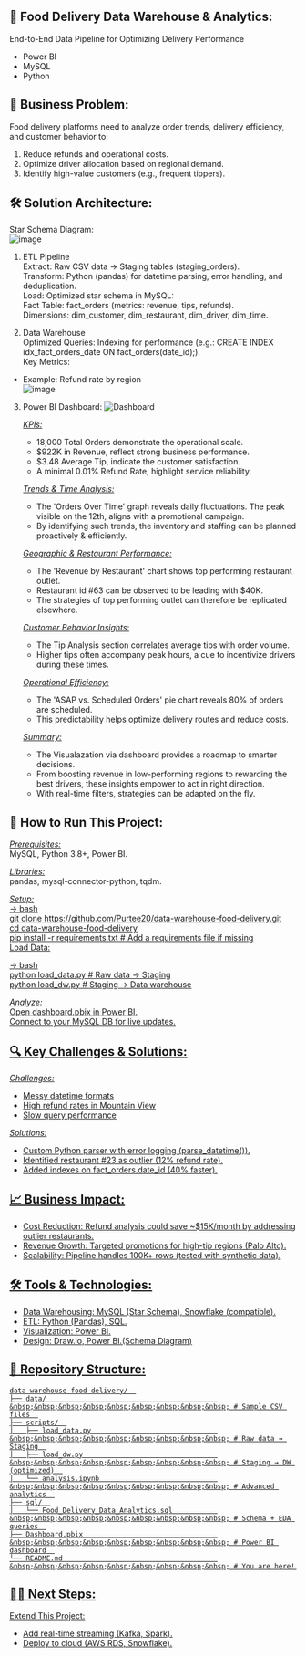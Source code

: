 ## 🍱 Food Delivery Data Warehouse & Analytics:  
End-to-End Data Pipeline for Optimizing Delivery Performance  
- Power BI  
- MySQL  
- Python  

## 📌 Business Problem:  
Food delivery platforms need to analyze order trends, delivery efficiency, and customer behavior to:  
1) Reduce refunds and operational costs.  
2) Optimize driver allocation based on regional demand.  
3) Identify high-value customers (e.g., frequent tippers).  

## 🛠️ Solution Architecture:    
Star Schema Diagram:  
![image](https://github.com/user-attachments/assets/f42e15ff-f8a0-423c-87d9-6b662a77ee8e)


1. ETL Pipeline  
Extract: Raw CSV data → Staging tables (staging_orders).  
Transform: Python (pandas) for datetime parsing, error handling, and deduplication.  
Load: Optimized star schema in MySQL:  
Fact Table: fact_orders (metrics: revenue, tips, refunds).  
Dimensions: dim_customer, dim_restaurant, dim_driver, dim_time.  

2. Data Warehouse  
Optimized Queries: Indexing for performance (e.g.: CREATE INDEX idx_fact_orders_date ON fact_orders(date_id);).  
Key Metrics:   
- Example: Refund rate by region  
![image](https://github.com/user-attachments/assets/8af6da23-bab6-4637-8cc4-f6dff6fc478a)
 

3. Power BI Dashboard:
   ![Dashboard](https://github.com/user-attachments/assets/448dde32-e4f4-4b2d-bc42-ec94bc653d11)

   _<u>KPIs:</u>_  
   - 18,000 Total Orders demonstrate the operational scale.  
   - $922K in Revenue, reflect strong business performance.  
   - $3.48 Average Tip, indicate the customer satisfaction.  
   - A minimal 0.01% Refund Rate, highlight service reliability.  
       
   _<u>Trends & Time Analysis:</u>_  
   - The 'Orders Over Time' graph reveals daily fluctuations. The peak visible on the 12th, aligns with a promotional campaign.  
   - By identifying such trends, the inventory and staffing can be planned proactively & efficiently.  

   _<u>Geographic & Restaurant Performance:</u>_  
   - The 'Revenue by Restaurant' chart shows top performing restaurant outlet.  
   - Restaurant id #63 can be observed to be leading with $40K.  
   - The strategies of top performing outlet can therefore be replicated elsewhere.  
     
   _<u>Customer Behavior Insights:</u>_  
   - The Tip Analysis section correlates average tips with order volume.  
   - Higher tips often accompany peak hours, a cue to incentivize drivers during these times.  
      
   _<u>Operational Efficiency:</u>_  
    - The 'ASAP vs. Scheduled Orders' pie chart reveals 80% of orders are scheduled.  
    - This predictability helps optimize delivery routes and reduce costs.
      
   _<u>Summary:</u>_  
   - The Visualazation via dashboard provides a roadmap to smarter decisions.  
   - From boosting revenue in low-performing regions to rewarding the best drivers, these insights empower to act in right direction.  
   - With real-time filters, strategies can be adapted on the fly.  

## 🚀 How to Run This Project:  
_<u>Prerequisites:</u>_  
MySQL, Python 3.8+, Power BI.  

_<u>Libraries:</u>_  
pandas, mysql-connector-python, tqdm.    

_<u>Setup:<u>_  
-> bash  
git clone https://github.com/Purtee20/data-warehouse-food-delivery.git  
cd data-warehouse-food-delivery  
pip install -r requirements.txt  # Add a requirements file if missing  
Load Data:  

-> bash  
python load_data.py  # Raw data → Staging  
python load_dw.py    # Staging → Data warehouse  

_<u>Analyze:</u>_  
Open dashboard.pbix in Power BI.  
Connect to your MySQL DB for live updates.  

## 🔍 Key Challenges & Solutions:  
_<u>Challenges:</u>_	 
- Messy datetime formats	 
- High refund rates in Mountain View 	
- Slow query performance	   

_<u>Solutions:</u>_  
- Custom Python parser with error logging (parse_datetime()).
- Identified restaurant #23 as outlier (12% refund rate).
- Added indexes on fact_orders.date_id (40% faster).


## 📈 Business Impact:  
- Cost Reduction: Refund analysis could save ~$15K/month by addressing outlier restaurants.  
- Revenue Growth: Targeted promotions for high-tip regions (Palo Alto).  
- Scalability: Pipeline handles 100K+ rows (tested with synthetic data).  

## 🛠️ Tools & Technologies:  
- Data Warehousing: MySQL (Star Schema), Snowflake (compatible).  
- ETL: Python (Pandas), SQL.  
- Visualization: Power BI.  
- Design: Draw.io, Power BI.(Schema Diagram)  

## 📂 Repository Structure:  
```
data-warehouse-food-delivery/  
├── data/                                          &nbsp;&nbsp;&nbsp;&nbsp;&nbsp;&nbsp;&nbsp;&nbsp;&nbsp; # Sample CSV files  
├── scripts/  
│   ├── load_data.py                               &nbsp;&nbsp;&nbsp;&nbsp;&nbsp;&nbsp;&nbsp;&nbsp;&nbsp; # Raw data → Staging  
│   ├── load_dw.py                                 &nbsp;&nbsp;&nbsp;&nbsp;&nbsp;&nbsp;&nbsp;&nbsp;&nbsp; # Staging → DW (optimized)  
│   └── analysis.ipynb                             &nbsp;&nbsp;&nbsp;&nbsp;&nbsp;&nbsp;&nbsp;&nbsp;&nbsp; # Advanced analytics  
├── sql/  
│   └── Food_Delivery_Data_Analytics.sql           &nbsp;&nbsp;&nbsp;&nbsp;&nbsp;&nbsp;&nbsp;&nbsp;&nbsp; # Schema + EDA queries  
├── Dashboard.pbix                                 &nbsp;&nbsp;&nbsp;&nbsp;&nbsp;&nbsp;&nbsp;&nbsp;&nbsp; # Power BI dashboard  
└── README.md                                      &nbsp;&nbsp;&nbsp;&nbsp;&nbsp;&nbsp;&nbsp;&nbsp;&nbsp; # You are here!  
```
## 🧑‍💻 Next Steps:  
Extend This Project:  
- Add real-time streaming (Kafka, Spark).  
- Deploy to cloud (AWS RDS, Snowflake).  

